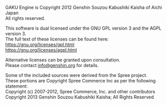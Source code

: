 GAKU Engine is Copyright 2012 Genshin Souzou Kabushiki Kaisha of Aichi Japan  
All rights reserved.

This software is dual licensed under the GNU GPL version 3 and the AGPL version 3.  
The full text of these licenses can be found here:  
https://gnu.org/licenses/gpl.html  
https://gnu.org/licenses/agpl.html

Alternative licenses can be granted upon consultation.  
Please contact info@genshin.org for details.

Some of the included sources were derived from the Spree project.  
These portions are Copyright Spree Commerce Inc as per the following statement:  
Copyright (c) 2007-2012, Spree Commerce, Inc. and other contributors  
Copyright 2013 Genshin Souzou Kabushiki Kaisha; All Rights Reserved
